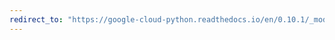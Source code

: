 ```yaml
---
redirect_to: "https://google-cloud-python.readthedocs.io/en/0.10.1/_modules/gcloud/resource_manager/connection.html"
---
```

